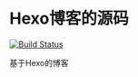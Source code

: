 Hexo博客的源码
=========

[![Build Status](https://travis-ci.org/ghostcode/Blogbackup.svg?branch=master)](https://travis-ci.org/ghostcode/Blogbackup)

基于Hexo的博客
